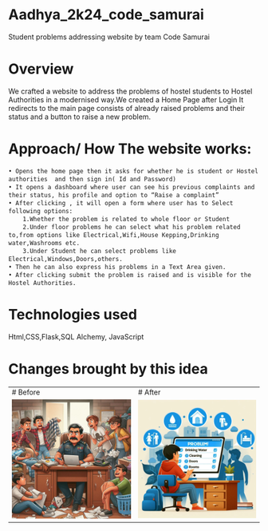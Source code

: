 # Aadhya_2k24_code_samurai
Student problems addressing website by team Code Samurai
# Overview
We crafted a website to address the problems of hostel students to Hostel Authorities in a modernised way.We created a Home Page after Login It redirects to the main page consists of already raised problems and their status and a button to raise a new problem.
# Approach/ How The website works:
    • Opens the home page then it asks for whether he is student or Hostel authorities  and then sign in( Id and Password)
    • It opens a dashboard where user can see his previous complaints and their status, his profile and option to “Raise a complaint”
    • After clicking , it will open a form where user has to Select following options:
        1.Whether the problem is related to whole floor or Student
        2.Under floor problems he can select what his problem related to,from options like Electrical,Wifi,House Kepping,Drinking water,Washrooms etc.
        3.Under Student he can select problems like Electrical,Windows,Doors,others.
    • Then he can also express his problems in a Text Area given.
    • After clicking submit the problem is raised and is visible for the Hostel Authorities.
# Technologies used
Html,CSS,Flask,SQL Alchemy, JavaScript
# Changes brought by this idea
<table style="border:none; border-collapse:collapse">
<tr>
<td style="border:none;">
# Before
</td>
<td>
# After
</td>
</tr>
<tr>
<td>
<img src = "./images/before.png" float="left" width = 300px>
</td>
<td>
<img src = "./images/After.png" float ="left" width = 300px>
</td>
</tr>
</table>
